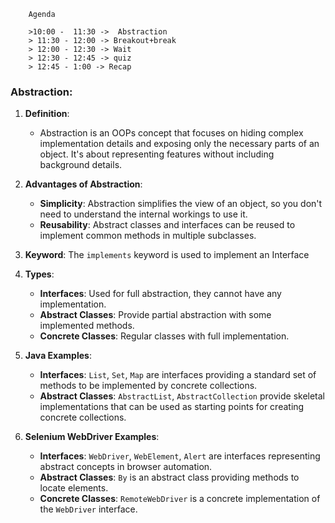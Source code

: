         Agenda

        >10:00 -  11:30 ->  Abstraction
        > 11:30 - 12:00 -> Breakout+break
        > 12:00 - 12:30 -> Wait
        > 12:30 - 12:45 -> quiz
        > 12:45 - 1:00 -> Recap
        
      


### Abstraction:

1. **Definition**: 
   - Abstraction is an OOPs concept that focuses on hiding complex implementation details and exposing only the necessary parts of an object. It's about representing features without including background details.

2. **Advantages of Abstraction**:
   - **Simplicity**: Abstraction simplifies the view of an object, so you don't need to understand the internal workings to use it.
   - **Reusability**: Abstract classes and interfaces can be reused to implement common methods in multiple subclasses.

3. **Keyword**: The `implements` keyword is used to implement an Interface

4. **Types**:
   - **Interfaces**: Used for full abstraction, they cannot have any implementation.
   - **Abstract Classes**: Provide partial abstraction with some implemented methods.
   - **Concrete Classes**: Regular classes with full implementation.

5. **Java Examples**: 
   - **Interfaces**: `List`, `Set`, `Map` are interfaces providing a standard set of methods to be implemented by concrete collections.
   - **Abstract Classes**: `AbstractList`, `AbstractCollection` provide skeletal implementations that can be used as starting points for creating concrete collections.

6. **Selenium WebDriver Examples**:
   - **Interfaces**: `WebDriver`, `WebElement`, `Alert` are interfaces representing abstract concepts in browser automation.
   - **Abstract Classes**: `By` is an abstract class providing methods to locate elements.
   - **Concrete Classes**: `RemoteWebDriver` is a concrete implementation of the `WebDriver` interface.




